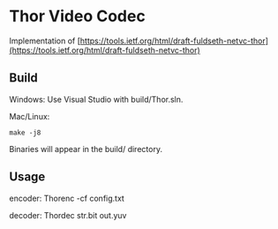 # Thor Video Codec 

Implementation of [https://tools.ietf.org/html/draft-fuldseth-netvc-thor](https://tools.ietf.org/html/draft-fuldseth-netvc-thor)

## Build

Windows: Use Visual Studio with build/Thor.sln.

Mac/Linux:

    make -j8

Binaries will appear in the build/ directory.

## Usage

encoder:        Thorenc -cf config.txt

decoder:        Thordec str.bit out.yuv

